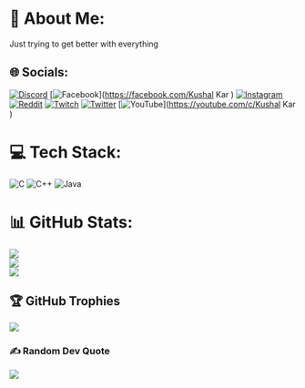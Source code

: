 # 💫 About Me:
Just trying to get better with everything <br>


## 🌐 Socials:
[![Discord](https://img.shields.io/badge/Discord-%237289DA.svg?logo=discord&logoColor=white)](htttps://discord.gg/315880454148325376) [![Facebook](https://img.shields.io/badge/Facebook-%231877F2.svg?logo=Facebook&logoColor=white)](https://facebook.com/Kushal Kar ) [![Instagram](https://img.shields.io/badge/Instagram-%23E4405F.svg?logo=Instagram&logoColor=white)](https://instagram.com/kushal_kar) [![Reddit](https://img.shields.io/badge/Reddit-%23FF4500.svg?logo=Reddit&logoColor=white)](https://reddit.com/user/Kushal_Kar) [![Twitch](https://img.shields.io/badge/Twitch-%239146FF.svg?logo=Twitch&logoColor=white)](https://twitch.tv/kushalkar) [![Twitter](https://img.shields.io/badge/Twitter-%231DA1F2.svg?logo=Twitter&logoColor=white)](https://twitter.com/KUSHALKAR_) [![YouTube](https://img.shields.io/badge/YouTube-%23FF0000.svg?logo=YouTube&logoColor=white)](https://youtube.com/c/Kushal Kar ) 

# 💻 Tech Stack:
![C](https://img.shields.io/badge/c-%2300599C.svg?style=for-the-badge&logo=c&logoColor=white) ![C++](https://img.shields.io/badge/c++-%2300599C.svg?style=for-the-badge&logo=c%2B%2B&logoColor=white) ![Java](https://img.shields.io/badge/java-%23ED8B00.svg?style=for-the-badge&logo=java&logoColor=white)
# 📊 GitHub Stats:
![](https://github-readme-stats.vercel.app/api?username=Kushalkar&theme=react&hide_border=false&include_all_commits=false&count_private=false)<br/>
![](https://github-readme-streak-stats.herokuapp.com/?user=Kushalkar&theme=react&hide_border=false)<br/>
![](https://github-readme-stats.vercel.app/api/top-langs/?username=Kushalkar&theme=react&hide_border=false&include_all_commits=false&count_private=false&layout=compact)

## 🏆 GitHub Trophies
![](https://github-profile-trophy.vercel.app/?username=Kushalkar&theme=nord&no-frame=false&no-bg=true&margin-w=4)

### ✍️ Random Dev Quote
![](https://quotes-github-readme.vercel.app/api?type=vetical&theme=tokyonight)

<!-- Proudly created with GPRM ( https://gprm.itsvg.in ) -->
